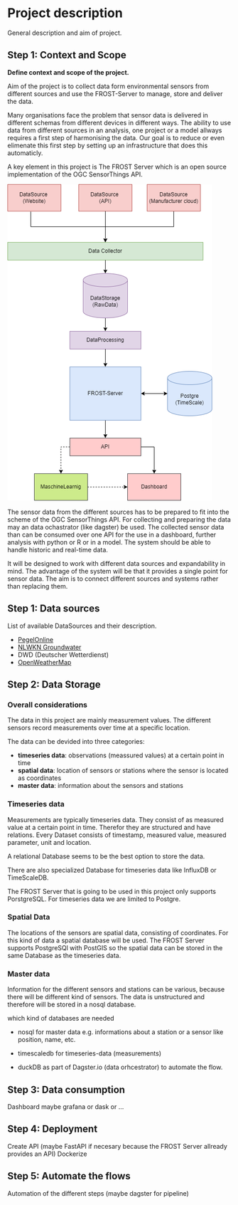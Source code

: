 # Project description

General description and aim of project.

## Step 1: Context and Scope

**Define context and scope of the project.**

Aim of the project is to collect data form environmental sensors from different
sources and use the FROST-Server to manage, store and deliver the data.

Many organisations face the problem that sensor data is delivered in different
schemas from different devices in different ways. The ability to use data from
different sources in an analysis, one project or a model allways requires
a first step of harmonising the data. Our goal is to reduce or even elimenate this
first step by setting up an infrastructure that does this automaticly.

A key element in this project is The FROST Server which is an open source implementation
of the OGC SensorThings API.

![general schema](SensorHub.drawio.png)

The sensor data from the different sources has to be prepared to fit into the
scheme of the OGC SensorThings API. For collecting and preparing the data may an
data ochastrator (like dagster) be used.
The collected sensor data than can be consumed over one API for the use in a dashboard,
further analysis with python or R or in a model.
The system should be able to handle historic and real-time data.

It will be designed to work with different data sources and expandability in mind.
The advantage of the system will be that it provides a single point for sensor data.
The aim is to connect different sources and systems rather than replacing them.

## Step 1: Data sources

List of available DataSources and their description.

- [PegelOnline](https://www.pegelonline.wsv.de/gast/start)
- [NLWKN Groundwater](https://www.grundwasserstandonline.nlwkn.niedersachsen.de/Start)
- DWD (Deutscher Wetterdienst)
- [OpenWeatherMap](https://openweathermap.org/)

## Step 2: Data Storage

### Overall considerations

The data in this project are mainly measurement values. The different sensors record
measurements over time at a specific location.

The data can be devided into three categories:

- **timeseries data**: observations (meassured values) at a certain point in time
- **spatial data**: location of sensors or stations where the sensor is located as coordinates
- **master data**: information about the sensors and stations

### Timeseries data

Measurements are typically timeseries data. They consist of as measured value at
a certain point in time. Therefor they are structured and have relations.
Every Dataset consists of timestamp, measured value, measured parameter, unit and location.

A relational Database seems to be the best option to store the data.

There are also specialized Database for timeseries data like InfluxDB or TimeScaleDB.

The FROST Server that is going to be used in this project only supports PorstgreSQL.
For timeseries data we are limited to Postgre.

### Spatial Data

The locations of the sensors are spatial data, consisting of coordinates.
For this kind of data a spatial database will be used.
The FROST Server supports PostgreSQl with PostGIS so the spatial data can be stored
in the same Database as the timeseries data.

### Master data

Information for the different sensors and stations can be various, because there will
be different kind of sensors. The data is unstructured and therefore will be stored
in a nosql database.

which kind of databases are needed

- nosql for master data e.g. informations about a station or a sensor like position, name, etc.

- timescaledb for timeseries-data (measurements)

- duckDB as part of Dagster.io (data orhcestrator) to automate the flow.

## Step 3: Data consumption

Dashboard maybe grafana or dask or ...

## Step 4: Deployment

Create API (maybe FastAPI if necesary because the FROST Server allready provides an API)
Dockerize

## Step 5: Automate the flows

Automation of the different steps (maybe dagster for pipeline)
